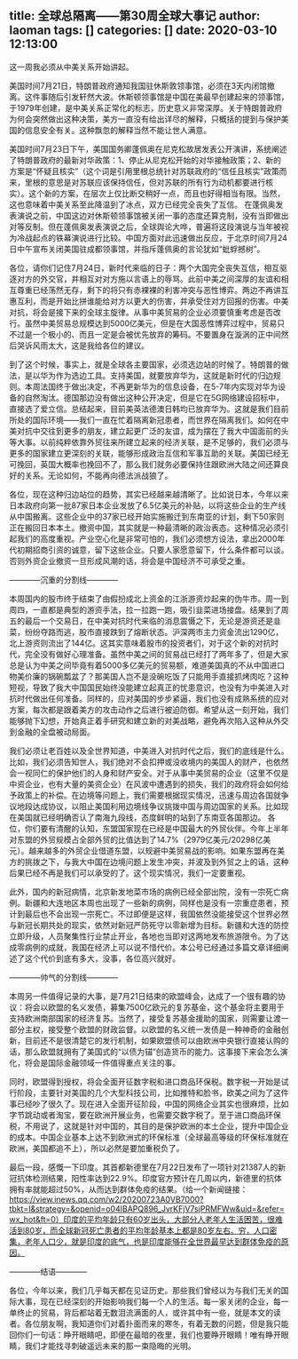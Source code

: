 title: 全球总隔离——第30周全球大事记
author: laoman
tags: []
categories: []
date: 2020-03-10 12:13:00
---
这一周我必须从中美关系开始讲起。
<!-- more-->
美国时间7月21日，特朗普政府通知我国驻休斯敦领事馆，必须在3天内闭馆撤离。这件事随后引发轩然大波。休斯顿领事馆是中国在美最早创建起来的领事馆，于1979年创建，是中美关系正常化的标志，历史意义非常深厚。关于特朗普政府为何会突然做出这种决策，美方一直没有给出详尽的解释，只概括的提到与保护美国的信息安全有关。这种飘忽的解释当然不能让世人满意。

美国时间7月23日下午，美国国务卿蓬佩奥在尼克松故居发表公开演讲，系统阐述了特朗普政府的最新对华政策：1、停止从尼克松开始的对华接触政策；2、新的方案是“怀疑且核实”（这个词是引用里根总统针对苏联政府的“信任且核实”政策而来，里根的意思是对苏联应该保持信任，但对苏联的所有行为动机都要进行核实）。这个新的方案，在层次上仅比断交稍好一点，而且也好得相当有限。当然，这也意味着中美关系至此降温到了冰点，双方已经完全丧失了互信。
在蓬佩奥发表演说之前，中国这边对休斯顿领事馆被关闭一事的态度还算克制，没有当即做出对等反制。但在蓬佩奥发表演说之后，全球舆论大哗，普遍将这段演说与当年被视为冷战起点的铁幕演说进行比较。中国方面对此迅速做出反应，于北京时间7月24日中午宣布关闭美国驻成都领事馆，并指斥蓬佩奥的言论犹如“蚍蜉撼树”。

各位，请你们记住7月24日，新时代来临的日子：两个大国完全丧失互信，相互驱逐对方的外交官，并相互对对方施以言语上的辱骂。此前中美之间深厚的友谊和相互尊重已经荡然无存，剩下的将只有赤裸裸的利害冲突与恶性博弈。两边不再讲互惠互利，而是开始比拼谁能给对方以更大的伤害，并承受住对方回报的伤害。中美对抗，将会是接下来的全球主旋律。从事中美贸易的企业必须要慎重考虑是否改行。虽然中美贸易总规模达到5000亿美元，但是在大国恶性博弈过程中，贸易只不过是一个极小的、而且一定是会被优先放弃的筹码。不要置身在漩涡的正中间然后哭诉风雨太大，这是我给各位的建议。

到了这个时候，事实上，就是全球各主要国家，必须选边站的时候了。特朗普的做法，是以华为作为选边工具。支持美国，就要放弃华为，这就是新时代的归边规则。本周法国终于做出决定，不再更新华为的信息设备，在5-7年内实现对华为设备的自然淘汰。德国那边没有做出这种公开决定，但是它在5G网络建设招标中，直接选了爱立信。总结起来，目前美英法德澳日韩均已放弃华为。这就是我们目前所处的国际环境——我们一直在忙着隔离新冠患者，而世界在隔离我们。如何在中美对抗中交往到更多的朋友，建立起更广泛的友谊，成为摆在了我大中国面前的头等大事。以前纯粹依靠外贸往来所建立起来的经济关联，是不足够的，我们必须与更多的国家建立更深刻的关联，能够形成政治互信和军事互助的关联。美国已经无可挽回，英国大概率也挽回不了，那么我们就务必要保持住跟欧洲大陆之间还算良好的关系。无论如何，不能再向德法派战狼了。

各位，现在这种归边站位的趋势，其实已经越来越清晰了。比如说日本，今年以来日本政府向第一批87家日本企业发放了6.5亿美元的补贴，以将这些企业的生产线从中国搬离。这些企业中的37家已经开始实施搬迁到东南亚的计划，剩下50家则正在搬回日本本土。撤资中国，其实就是一种最清晰的政治表态。这种情况必须引起我们的高度重视。产业空心化是非常可怕的，我们必须想方设法，拿出2000年代初期招商引资的诚意，留下这些企业。只要人家愿意留下，什么条件都可以谈。否则外资企业撤资一旦形成风潮的话，将会是中国经济不可承受之重。

————沉重的分割线————

本周国内的股市终于结束了由假扮成北上资金的江浙游资炒起来的伪牛市。周一到周四，一直都是典型的游资手法，拉一拉跑一跑，吸引韭菜进场接盘。结果到了周五的最后一个交易日，在中美对抗时代来临的消息震慑之下，无论是游资还是韭菜，纷纷夺路而逃，股市直接跌到了熔断状态。沪深两市主力资金流出1290亿，北上游资则流出了144亿。这其实意味着股市的投资者们，对于这个新的对抗时代，完全没有做好心理准备。虽然中美之间的贸易战已经打了两年多了，但是大家总是认为中美之间毕竟有着5000多亿美元的贸易额，难道美国真的不从中国进口物美价廉的锅碗瓢盆了？那美国人岂不是没碗吃饭了只能用手直接抓烤肉吃？这种短视，导致了我大中国国民始终没能建立起真正的忧患意识，也没有为中美进入对抗时代做出任何准备。同样的，应对美国的步步紧逼，我们也没有成熟系统的应对方案，每次都是跟着美方的攻击动作之后进行被迫防御。希望从这一刻开始，我们能够抛下幻想，开始真正着手研究和建立新的对美战略，避免再次陷入这种从外交到金融的全盘被动局面。

我们必须让老百姓以及全世界知道，中美进入对抗时代之后，我们的底线是什么。比如，我们必须告知世人，我们绝对不会扣押或没收境内的美国人的财产，也依然会一视同仁的保护他们的人身和财产安全。对于从事中美贸易的企业（这里不仅是中资企业，也有大量的美资企业）在风波中遭遇到的损失，我们的政府将会如何给予政策上的补偿。在边境等问题上，我们需要根据现实情况，迅速与周边各国就争议地段达成协议，以阻止美国利用边境线争议挑拨中国与周边国家的关系。比如现在美国就已经明确否认了南海九段线，态度鲜明的站到了东南亚各国那边。
各位，你们要有清醒的认知，东盟国家现在已经是中国最大的外贸伙伴。今年上半年对东盟的外贸规模占全部外贸的比值达到了14.7%（2979亿美元/20298亿美元）。越来越多的外贸企业借道东盟，以规避中美贸易战的影响。如果东盟再在美方的挑拨之下，与我大中国在边境问题上发生冲突，并波及到外贸之上的话，这种后果已经不再是我们可以承受的了。这个现实情况，我们一定要重视。

此外，国内的新冠病情，北京新发地菜市场的病例已经全部出院，没有一宗死亡病例。新疆和大连地区本周也出现了一些新的病例，同样也是没有一宗重症患者，预计到最后也不会出现一宗死亡。不过即便是这样，我国依然没能接受这个世界必然与新冠长期共处的现实，依然对新冠严防死守以零新增为目标。新疆和大连的防控立即升级，人员聚集性行业禁止开业，各地也当即对这两地发布旅游限令。为了达成零病例的成就，我国在经济上可以说不惜代价。本公号已经通过多篇文章详细阐述了这个代价到底有多大，没事，各位高兴就好。

————帅气的分割线————

本周另一件值得记录的大事，是7月21日结束的欧盟峰会，达成了一个很有趣的协议：将会以欧盟的名义发债，募集7500亿欧元的复苏基金，这个基金将主要用于支持欧洲南部国家的经济复苏。当然了，接受复苏基金援助的国家，则需要让渡一部分主权，接受整个欧盟的财政监督。以欧盟的名义统一发债是一种神奇的金融创新，目前还不是很清楚它的发行机制，如果欧盟债可以由欧洲中央银行直接认购的话，那么欧盟就拥有了美国式的“以债为锚”创造货币的能力。这事接下来会怎么演化，将会是国际金融领域一件值得重点关注的事。

同时，欧盟得到授权，将会全面开征数字税和进口商品环保税。数字税一开始是试行阶段，主要针对美国的几个大型科技公司，比如推特和脸书，欧美之间为了这件事已经吵了很久了。现在进入全面开征阶段，中国的网络企业其实也很麻烦，比如字节跳动或者淘宝，要在欧洲开展业务，也需要交数字税了。至于进口商品环保税，不用说了，这就是针对中国的，其目的是保护欧洲的本土企业，提升中国企业的成本。中国企业基本上达不到欧洲式的环保标准（全球最高等级的环保标准就在欧洲，美国都追不上），所以必然是要加重税负了。

最后一段，感慨一下印度。其首都新德里在7月22日发布了一项针对21387人的新冠抗体检测结果，阳性率达到22.9%。印度官方预计在几周以内，新德里的抗体拥有率就能超过50%，从而达到群体免疫的结果。（给一个新闻链接：https://view.inews.qq.com/w2/20200723A0VB7000?tbkt=I&strategy=&openid=o04IBAPQ896_JvrKFjV7sjPRMFWw&uid=&refer=wx_hot&ft=0）印度的平均年龄只有60岁出头，大部分人老年人生活困苦，很难活到80岁，而全球新冠死亡患者的平均年龄基本上都是80岁左右。穷，人口密集，老年人口少，就是印度的底气，也是印度能够在全世界最早达到群体免疫的原因。

————结语————

各位，今年以来，我们几乎每天都在见证历史。那些我们曾经以为与我们无关的国际大事，现在已经深刻的开始影响我们每一个人的生活。每一家关闭的企业，每一单终止的贸易，背后都站着无数泪流满面的人，或许其中有一些，就是本文的读者。各位朋友啊，我知道你们对着扑面而来的寒冬，有着无数的问题，但是我只能回你们一句话：睁开眼睛吧，即便在最暗的夜里，我们也要睁开眼睛！唯有睁开眼睛，我们才能找寻刺破遥远未来的那一束隐晦的光明。